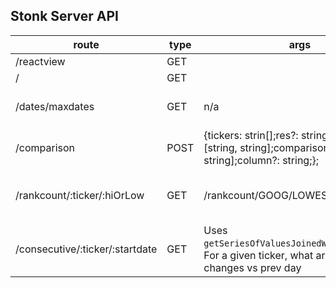 ## Stonk Server API

|route|type|args|description|
|---|---|---|---|
|/reactview|GET||
|/|GET||
/dates/maxdates|GET|n/a|max date for each type of candle data: 5/15/30/60/D/M/W|
|/comparison|POST|{tickers: strin[];res?: string;targetDates: [string, string];comparisonDates: [string, string];column?: string;};|
/rankcount/:ticker/:hiOrLow|GET| /rankcount/GOOG/LOWEST| HIGHST or LOWEST. It's the Xth LOWEST/HIGHEST day, representing X consecutive days|
/consecutive/:ticker/:startdate|GET|Uses `getSeriesOfValuesJoinedWithComparison`. For a given ticker, what are the daily % changes vs prev day|/consecutive/AAPL/2020-01-01|

